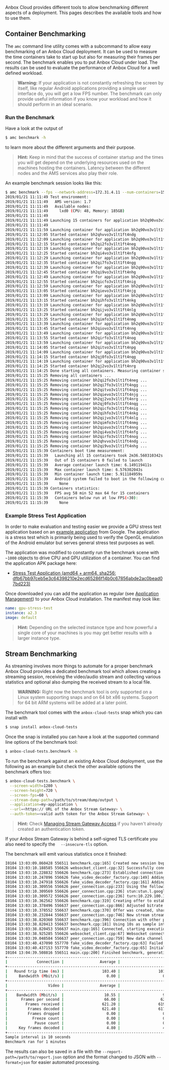 Anbox Cloud provides different tools to allow benchmarking different aspects of a deployment. This pages describes the available tools and how to use them.

## Container Benchmarking

The `amc` command line utility comes with a subcommand to allow easy benchmarking of an Anbox Cloud deployment. It can be used to measure the time containers take to start up but also for measuring their frames per second. The benchmark enables you to put Anbox Cloud under load. The results can be used to evaluate the performance of Anbox Cloud for a well defined workload.

> **Warning:** If your application is not constantly refreshing the screen by itself, like regular Android applications providing a simple user interface do, you will get a low FPS number. The benchmark can only provide useful information if you know your workload and how it should perform in an ideal scenario.

### Run the Benchmark

Have a look at the output of

```bash
$ amc benchmark -h
```

to learn more about the different arguments and their purpose.

> **Hint:** Keep in mind that the success of container startup and the times you will get depend on  the underlying resources used on the machines hosting the containers. Latency between the different nodes and the AMS services also play their role.

An example benchmark session looks like this:

```bash
$ amc benchmark --fps --network-address=172.31.4.11 --num-containers=15 --containers-per-second=0.1 bh2q90vo3v1lt1ft4mlg
2019/01/21 11:11:49 Test environment:
2019/01/21 11:11:49   AMS version: 1.7
2019/01/21 11:11:49   Available nodes:
2019/01/21 11:11:49     lxd0 (CPU: 48, Memory: 185GB)
2019/01/21 11:11:49
2019/01/21 11:11:49 Launching 15 containers for application bh2q90vo3v1lt1ft4mlg with 0.1 containers per second
2019/01/21 11:11:49
2019/01/21 11:11:59 Launching container for application bh2q90vo3v1lt1ft4mlg ...
2019/01/21 11:12:05 Started container bh2qhvvo3v1lt1ft4ndg
2019/01/21 11:12:09 Launching container for application bh2q90vo3v1lt1ft4mlg ...
2019/01/21 11:12:15 Started container bh2qi2fo3v1lt1ft4neg
2019/01/21 11:12:19 Launching container for application bh2q90vo3v1lt1ft4mlg ...
2019/01/21 11:12:25 Started container bh2qi4vo3v1lt1ft4nfg
2019/01/21 11:12:29 Launching container for application bh2q90vo3v1lt1ft4mlg ...
2019/01/21 11:12:35 Started container bh2qi7fo3v1lt1ft4ngg
2019/01/21 11:12:39 Launching container for application bh2q90vo3v1lt1ft4mlg ...
2019/01/21 11:12:45 Started container bh2qi9vo3v1lt1ft4nhg
2019/01/21 11:12:49 Launching container for application bh2q90vo3v1lt1ft4mlg ...
2019/01/21 11:12:55 Started container bh2qicfo3v1lt1ft4nig
2019/01/21 11:12:59 Launching container for application bh2q90vo3v1lt1ft4mlg ...
2019/01/21 11:13:05 Started container bh2qievo3v1lt1ft4njg
2019/01/21 11:13:09 Launching container for application bh2q90vo3v1lt1ft4mlg ...
2019/01/21 11:13:15 Started container bh2qihfo3v1lt1ft4nkg
2019/01/21 11:13:19 Launching container for application bh2q90vo3v1lt1ft4mlg ...
2019/01/21 11:13:25 Started container bh2qijvo3v1lt1ft4nlg
2019/01/21 11:13:29 Launching container for application bh2q90vo3v1lt1ft4mlg ...
2019/01/21 11:13:35 Started container bh2qimfo3v1lt1ft4nmg
2019/01/21 11:13:39 Launching container for application bh2q90vo3v1lt1ft4mlg ...
2019/01/21 11:13:45 Started container bh2qiovo3v1lt1ft4nng
2019/01/21 11:13:49 Launching container for application bh2q90vo3v1lt1ft4mlg ...
2019/01/21 11:13:55 Started container bh2qirfo3v1lt1ft4nog
2019/01/21 11:13:59 Launching container for application bh2q90vo3v1lt1ft4mlg ...
2019/01/21 11:14:05 Started container bh2qitvo3v1lt1ft4npg
2019/01/21 11:14:09 Launching container for application bh2q90vo3v1lt1ft4mlg ...
2019/01/21 11:14:15 Started container bh2qj0fo3v1lt1ft4nqg
2019/01/21 11:14:19 Launching container for application bh2q90vo3v1lt1ft4mlg ...
2019/01/21 11:14:25 Started container bh2qj2vo3v1lt1ft4nrg
2019/01/21 11:14:25 Done starting all containers. Measuring container statistics for 1m0s ...
2019/01/21 11:15:25 Removing all containers ...
2019/01/21 11:15:25 Removing container bh2qi2fo3v1lt1ft4neg ...
2019/01/21 11:15:25 Removing container bh2qi7fo3v1lt1ft4ngg ...
2019/01/21 11:15:25 Removing container bh2qitvo3v1lt1ft4npg ...
2019/01/21 11:15:25 Removing container bh2qievo3v1lt1ft4njg ...
2019/01/21 11:15:25 Removing container bh2qj2vo3v1lt1ft4nrg ...
2019/01/21 11:15:25 Removing container bh2qj0fo3v1lt1ft4nqg ...
2019/01/21 11:15:25 Removing container bh2qicfo3v1lt1ft4nig ...
2019/01/21 11:15:25 Removing container bh2qihfo3v1lt1ft4nkg ...
2019/01/21 11:15:25 Removing container bh2qijvo3v1lt1ft4nlg ...
2019/01/21 11:15:25 Removing container bh2qimfo3v1lt1ft4nmg ...
2019/01/21 11:15:25 Removing container bh2qiovo3v1lt1ft4nng ...
2019/01/21 11:15:25 Removing container bh2qi4vo3v1lt1ft4nfg ...
2019/01/21 11:15:25 Removing container bh2qirfo3v1lt1ft4nog ...
2019/01/21 11:15:25 Removing container bh2qhvvo3v1lt1ft4ndg ...
2019/01/21 11:15:25 Removing container bh2qi9vo3v1lt1ft4nhg ...
2019/01/21 11:15:39 Containers boot time measurement:
2019/01/21 11:15:39   Launching all 15 containers took 2m36.560310342s
2019/01/21 11:15:39   Out of 15 containers 0 failed to launch
2019/01/21 11:15:39   Average container launch time: 6.149119411s
2019/01/21 11:15:39   Max container launch time: 6.576302043s
2019/01/21 11:15:39   Min container launch time: 5.911184959s
2019/01/21 11:15:39   Android system failed to boot in the following containers:
2019/01/21 11:15:39     None
2019/01/21 11:15:39 Containers statistics:
2019/01/21 11:15:39   FPS avg 58 min 52 max 64 for 15 containers
2019/01/21 11:15:39   Containers below run at low FPS(<30):
2019/01/21 11:15:39     None
```

### Example Stress Test Application

In order to make evaluation and testing easier we provide a GPU stress test application based on an [example application](https://github.com/google/gpu-emulation-stress-test) from Google.
The application is a stress test which is primarily being used to verify the OpenGL emulation of the Android emulator but serves general stress test purposes as well.

The application was modified to constantly run the benchmark scene with `~1000` objects to drive CPU and GPU utilization of a container. You can find the application APK package here:

* [Stress Test Application (amd64 + arm64, sha256: dfb67bb97ceb5e3c64398210e2ecd65286f14b0c67856abde2ac0bead07bd223)](https://oem-share.canonical.com/partners/indore/share/releases/1.8/other/com.android.gpu_emulation_stress_test_1.8.apk)

Once downloaded you can add the application as regular (see [Application Management](https://discourse.ubuntu.com/t/managing-applications/17760)) to your Anbox Cloud installation. The manifest may look like:

```yaml
name: gpu-stress-test
instance: a2.3
image: default
```

> **Hint:** Depending on the selected instance type and how powerful a single core of your machines is you may get better results with a larger instance type.

## Stream Benchmarking

As streaming involves more things to automate for a proper benchmark Anbox Cloud provides a dedicated benchmark tool which allows creating a streaming session, receiving the video/audio stream and collecting various statistics and optional also dumping the received stream to a local file.

> **WARNING:** Right now the benchmark tool is only supported on a Linux system supporting snaps and on 64 bit x86 systems. Support for 64 bit ARM systems will be added at a later point.

The benchmark tool comes with the `anbox-cloud-tests` snap which you can install with

```bash
$ snap install anbox-cloud-tests
```

Once the snap is installed you can have a look at the supported command line options of the benchmark tool:

```bash
$ anbox-cloud-tests.benchmark -h
```

To run the benchmark against an existing Anbox Cloud deployment, use the following as an example but check the other available options the benchmark offers too:

```bash
$ anbox-cloud-tests.benchmark \
  --screen-width=1280 \
  --screen-height=720 \
  --screen-fps=60 \
  --stream-dump-path=/path/to/stream/dump/output \
  --application=my-application \
  --url=<https:// URL of the Anbox Stream Gateway> \
  --auth-token=<valid auth token for the Anbox Stream Gateway> \
```

> **Hint:** Check [Managing Stream Gateway Access](https://discourse.ubuntu.com/t/managing-stream-gateway-access/17784) if you haven't already created an authentication token.

If your Anbox Stream Gateway is behind a self-signed TLS certificate you also need to specify the `  --insecure-tls` option.

The benchmark will emit various statistics once it finished:

```bash
I0104 13:03:09.860428 556511 benchmark.cpp:165] Created new session bvpg7vbmend4td6moir0 in region cloud-0 for application bombsquad-stress-nvc
I0104 13:03:10.188585 556626 websocket_client.cpp:32] Successfully connected to websocket
I0104 13:03:10.228832 556626 benchmark.cpp:273] Established connection with stream gateway at https://10.229.100.14
I0104 13:03:10.247896 556626 fake_video_decoder_factory.cpp:149] Adding decoding support for H264
I0104 13:03:10.247918 556626 fake_video_decoder_factory.cpp:161] Adding decoding support for VP8
I0104 13:03:10.309556 556626 peer_connection.cpp:233] Using the following STUN/TURN servers:
I0104 13:03:10.309569 556626 peer_connection.cpp:236] stun:stun.l.google.com:19302
I0104 13:03:10.309572 556626 peer_connection.cpp:236] turn:10.229.100.15:5349
I0104 13:03:10.362562 556626 benchmark.cpp:319] Creating offer to establish connection with the other peer
I0104 13:03:10.378496 556637 peer_connection.cpp:866] Adjusted bitrate for all video and audio encodings on our RTP senders
I0104 13:03:10.378552 556637 benchmark.cpp:370] Offer was created, sharing with the other side
I0104 13:03:38.232844 556637 peer_connection.cpp:746] New stream stream_id added
I0104 13:03:38.820360 556637 benchmark.cpp:396] Connection with other peer is established (took 29s)
I0104 13:03:38.820413 556637 benchmark.cpp:181] Using 10s as sample interval
I0104 13:03:38.820453 556637 main.cpp:165] Connected, starting execution timeout of 1min
I0104 13:03:38.925285 556626 websocket_client.cpp:67] Websocket connection was closed
I0104 13:03:39.048584 556637 peer_connection.cpp:759] New data channel control added
E0104 13:03:40.437090 557770 fake_video_decoder_factory.cpp:63] Failed to create video dumper
I0104 13:03:40.437153 557770 fake_video_decoder_factory.cpp:65] Initialized video decoder for codec H264
I0104 13:04:39.508816 556511 main.cpp:200] Finished benchmark, generating report ...
+-----------------------------------------------------------------------------------------------------------------------------------------------------+
|             Connection |                Average |                    Min |                    Max |                 Stddev |                  Count |
+-----------------------------------------------------------------------------------------------------------------------------------------------------+
|   Round trip time (ms) |                 103.40 |                 101.00 |                 107.00 |                   2.94 |                   5.00 |
|     Bandwidth (Mbit/s) |                   0.00 |                   0.00 |                   0.00 |                   0.00 |                   5.00 |
+-----------------------------------------------------------------------------------------------------------------------------------------------------+
|                  Video |                Average |                    Min |                    Max |                 Stddev |                  Count |
+-----------------------------------------------------------------------------------------------------------------------------------------------------+
|    Bandwidth (Mbit/s)  |                  10.55 |                   9.08 |                  11.88 |                   0.95 |                   5.00 |
|      Frames per second |                  66.00 |                  62.00 |                  69.00 |                   3.29 |                   5.00 |
|        Frames received |                 621.20 |                 619.00 |                 623.00 |                   1.47 |                   5.00 |
|         Frames decoded |                 621.40 |                 617.00 |                 623.00 |                   2.24 |                   5.00 |
|         Frames dropped |                   0.00 |                   0.00 |                   0.00 |                   0.00 |                   5.00 |
|           Freeze count |                   0.00 |                   0.00 |                   0.00 |                   0.00 |                   5.00 |
|            Pause count |                   0.00 |                   0.00 |                   0.00 |                   0.00 |                   5.00 |
|     Key frames decoded |                   4.80 |                   4.00 |                   5.00 |                   0.40 |                   5.00 |
+-----------------------------------------------------------------------------------------------------------------------------------------------------+
Sample interval is 10 seconds
Benchmark ran for 1 minutes
```

The results can also be saved in a file with the `--report-path=/path/to/report.json` option and the format changed to JSON with `--format=json` for easier automated processing.

